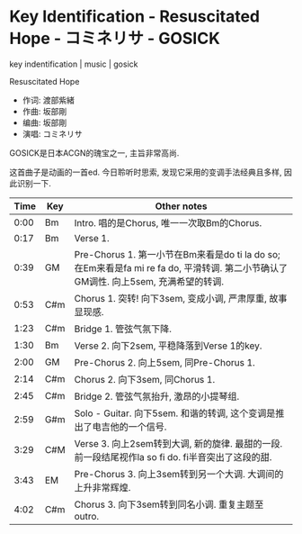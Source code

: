 # Key Identification - Resuscitated Hope - コミネリサ - GOSICK 
key indentification | music | gosick

Resuscitated Hope

- 作词: 渡部紫緒
- 作曲: 坂部剛
- 编曲: 坂部剛
- 演唱: コミネリサ

GOSICK是日本ACGN的瑰宝之一, 主旨非常高尚.

这首曲子是动画的一首ed. 今日聆听时思索, 发现它采用的变调手法经典且多样, 因此识别一下.


|   Time   |   Key   |   Other notes   |
|----------|--------|-----------|
|  0:00     |  Bm | Intro. 唱的是Chorus, 唯一一次取Bm的Chorus.
|   0:17    | Bm  | Verse 1.
|  0:39     |  GM | Pre-Chorus 1. 第一小节在Bm来看是do ti la do so; 在Em来看是fa mi re fa do, 平滑转调. 第二小节确认了GM调性. 向上5sem, 充满希望的转调.
|  0:53     |  C#m | Chorus 1. 突转! 向下3sem, 变成小调, 严肃厚重, 故事显现感.
| 1:23      |  C#m | Bridge 1. 管弦气氛下降.
|  1:30     |  Bm | Verse 2. 向下2sem, 平稳降落到Verse 1的key.
|  2:00     |  GM | Pre-Chorus 2. 向上5sem, 同Pre-Chorus 1.
|  2:14     |  C#m | Chorus 2. 向下3sem, 同Chorus 1.
|  2:45     |  C#m | Bridge 2. 管弦气氛抬升, 激昂的小提琴组.
|  2:59     |  G#m | Solo - Guitar. 向下5sem. 和谐的转调, 这个变调是推出了电吉他的一个信号.
|  3:29     |  C#M | Verse 3. 向上2sem转到大调, 新的旋律. 最甜的一段. 前一段结尾视作la so fi do. fi半音突出了这段的甜.
|  3:43     |  EM | Pre-Chorus 3. 向上3sem转到另一个大调. 大调间的上升非常辉煌.
|  4:02     |  C#m | Chorus 3. 向下3sem转到同名小调. 重复主题至outro.